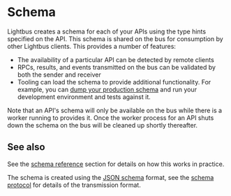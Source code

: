 # Schema

Lightbus creates a schema for each of your APIs using the type hints 
specified on the API. This schema is shared on the bus for consumption 
by other Lightbus clients. This provides a number of features:

* The availability of a particular API can be detected by remote clients
* RPCs, results, and events transmitted on the bus can be validated by both the sender and receiver
* Tooling can load the schema to provide additional functionality. For example, you can 
  [dump your production schema](https://lightbus.org/reference/command-line-use/dumpschema/) 
  and run your development environment and tests against it.

Note that an API's schema will only be available on the bus while there is a worker 
running to provides it. Once the worker process for an API shuts down the schema on the 
bus will be cleaned up shortly thereafter.

## See also

See the [schema reference](../reference/schema.md) section for details on how this works in practice.
 
The schema is created using the [JSON schema] format, see the [schema protocol] for details of 
the transmission format.


[JSON schema]: https://json-schema.org/
[schema protocol]: ../reference/protocols/schema.md
